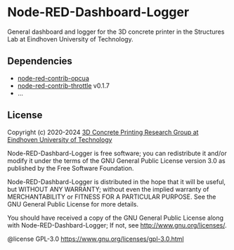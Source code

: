 # Node-RED-Dashboard-Logger

General dashboard and logger for the 3D concrete printer in the Structures Lab at Eindhoven University of Technology. 

## Dependencies

- [node-red-contrib-opcua](https://flows.nodered.org/node/node-red-contrib-opcua)
- [node-red-contrib-throttle](https://flows.nodered.org/node/node-red-contrib-throttle) v0.1.7
- ...

## License

Copyright (c) 2020-2024 [3D Concrete Printing Research Group at Eindhoven University of Technology](https://www.tue.nl/en/research/research-groups/structural-engineering-and-design/3d-concrete-printing)

Node-RED-Dashbard-Logger is free software; you can redistribute it and/or modify it under the terms of the GNU General Public License version 3.0 as published by the Free Software Foundation. 

Node-RED-Dashbard-Logger is distributed in the hope that it will be useful, but WITHOUT ANY WARRANTY; without even the implied warranty of MERCHANTABILITY or FITNESS FOR A PARTICULAR PURPOSE. See the GNU General Public License for more details.

You should have received a copy of the GNU General Public License along with Node-RED-Dashbard-Logger; If not, see <http://www.gnu.org/licenses/>.

@license GPL-3.0 <https://www.gnu.org/licenses/gpl-3.0.html>
